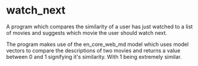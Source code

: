 ﻿# watch_next

A program which compares the similarity of a user has just watched to a list of movies and suggests which movie the user
should watch next. 

The program makes use of the en_core_web_md model which uses model vectors to compare the descriptions of two movies and returns a value between 0 and 1 signifying it's similarity. With 1 being extremely similar.
